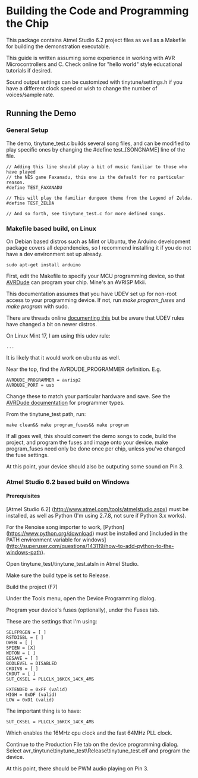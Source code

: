 Building the Code and Programming the Chip
===
This package contains Atmel Studio 6.2 project files as well as a Makefile for
building the demonstration executable.

This guide is written assuming some experience in working with AVR Microcontrollers and C. Check online for "hello world" style educational tutorials if desired.

Sound output settings can be customized with tinytune/settings.h if you have a different clock speed or wish to change the number of voices/sample rate.

Running the Demo
---
### General Setup
The demo, tinytune_test.c builds several song files, and can be modified to play specific ones by changing the #define test_[SONGNAME] line of the file.

	// Adding this line should play a bit of music familiar to those who have played
	// the NES game Faxanadu, this one is the default for no particular reason.
	#define TEST_FAXANADU

	// This will play the familiar dungeon theme from the Legend of Zelda.
	#define TEST_ZELDA
	
	// And so forth, see tinytune_test.c for more defined songs.
	

### Makefile based build, on Linux
On Debian based distros such as Mint or Ubuntu, the Arduino development package
covers all dependencies, so I recommend installing it if you do not have a dev environment
set up already.

	sudo apt-get install arduino

First, edit the Makefile to specify your MCU programming device, so that [AVRDude](http://www.nongnu.org/avrdude/)
can program your chip. Mine's an AVRISP Mkii.

This documentation assumes that you have UDEV set up for non-root access to your programming device. If not, run _make program_fuses_ and _make program_ with sudo.

There are threads online [documenting this](http://www.avrfreaks.net/forum/tut-hard-use-avr-dragon-linux-without-being-root?skey=avr%20isp%20udev) but be aware that UDEV rules have
changed a bit on newer distros.

On Linux Mint 17, I am using this udev rule:

	...
	
It is likely that it would work on ubuntu as well.

Near the top, find the AVRDUDE_PROGRAMMER definition. E.g.

	AVRDUDE_PROGRAMMER = avrisp2
	AVRDUDE_PORT = usb
	
Change these to match your particular hardware and save. See the [AVRDude documentation](http://www.nongnu.org/avrdude/user-manual/avrdude_4.html) for
programmer types.

From the tinytune_test path, run:

	make clean&& make program_fuses&& make program

If all goes well, this should convert the demo songs to code, build the project,
and program the fuses and image onto your device. make program_fuses need only be done
once per chip, unless you've changed the fuse settings. 

At this point, your device should also be outputing some sound on Pin 3.

### Atmel Studio 6.2 based build on Windows

#### Prerequisites
[Atmel Studio 6.2] (http://www.atmel.com/tools/atmelstudio.aspx) must be installed, as well as Python (I'm using 2.7.8, not sure if Python 3.x works).

For the Renoise song importer to work, [Python] (https://www.python.org/download) must be installed and [included in the PATH environment variable for windows] (http://superuser.com/questions/143119/how-to-add-python-to-the-windows-path).


Open tinytune_test/tinytune_test.atsln in Atmel Studio.

Make sure the build type is set to Release.

Build the project (F7)

Under the Tools menu, open the Device Programming dialog.



Program your device's fuses (optionally), under the Fuses tab.

These are the settings that I'm using:
 
	SELFPRGEN = [ ]
	RSTDISBL = [ ]
	DWEN = [ ]
	SPIEN = [X]
	WDTON = [ ]
	EESAVE = [ ]
	BODLEVEL = DISABLED
	CKDIV8 = [ ]
	CKOUT = [ ]
	SUT_CKSEL = PLLCLK_16KCK_14CK_4MS
	
	EXTENDED = 0xFF (valid)
	HIGH = 0xDF (valid)
	LOW = 0xD1 (valid)

The important thing is to have:

	SUT_CKSEL = PLLCLK_16KCK_14CK_4MS

Which enables the 16MHz cpu clock and the fast 64MHz PLL clock.

Continue to the Production File tab on the device programming dialog. Select avr_tinytune\tinytune_test\Release\tinytune_test.elf and program the device.

At this point, there should be PWM audio playing on Pin 3.